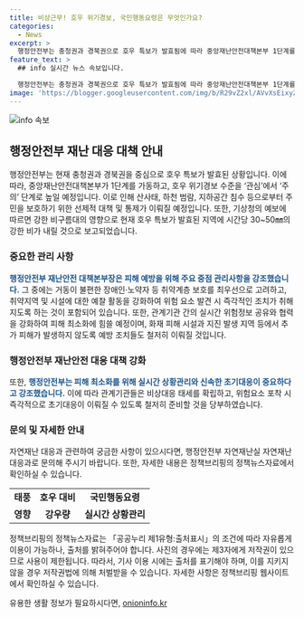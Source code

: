 ```yaml
---
title: 비상근무! 호우 위기경보, 국민행동요령은 무엇인가요?
categories:
  - News
excerpt: >
  행정안전부는 충청권과 경북권으로 호우 특보가 발효됨에 따라 중앙재난안전대책본부 1단계를 가동하고, 호우 위기경보 수준을 관심에서 주의 단계로 상향했다. 산사태, 하천 범람, 지하공간 침수 등을 대비하기 위해 취약지역·시설에 대한 선제적 대응과 주민대피에 철저를 기할 방침이다. 또한, 강한 비구름대의 영향으로 충청권남부와 경북북부에 시간당 30~50㎜의 강한 비가 내리고 있으며, 중부지방에도 시간당 30㎜의 집중호우가 예상된다. 행정안전부는 특히 취약계층 보호 및 취약지역·시설에 대한 예찰 활동을 강화하고, 협력체계를 강화하여 피해 최소화를 위한 준비를 당부했다.
feature_text: >
  ## info 실시간 뉴스 속보입니다.

  행정안전부는 충청권과 경북권으로 호우 특보가 발효됨에 따라 중앙재난안전대책본부 1단계를 가동하고, 호우 위기경보 수준을 관심에서 주의 단계로 상향했다. 산사태, 하천 범람, 지하공간 침수 등을 대비하기 위해 취약지역·시설에 대한 선제적 대응과 주민대피에 철저를 기할 방침이다. 또한, 강한 비구름대의 영향으로 충청권남부와 경북북부에 시간당 30~50㎜의 강한 비가 내리고 있으며, 중부지방에도 시간당 30㎜의 집중호우가 예상된다. 행정안전부는 특히 취약계층 보호 및 취약지역·시설에 대한 예찰 활동을 강화하고, 협력체계를 강화하여 피해 최소화를 위한 준비를 당부했다.
image: 'https://blogger.googleusercontent.com/img/b/R29vZ2xl/AVvXsEixyZcFfHzMRdzZMjFBmAUKJYCLCGyLL1o632UiGVXcaFdKo_bkvkuCioo0uUKlGfBVcT3P84aROyZIXSBEx3Aw5nCQ3pTgDom1WDC4m8eifvWiAmWEEVb4x6G_l8C0QH225ldMjyaFvpxGEBGNO37VmDTDMHGhJPq73UglMfDca1-0aw/s1600/blogspot.png'
---
```


<p><img src="https://blogger.googleusercontent.com/img/b/R29vZ2xl/AVvXsEixyZcFfHzMRdzZMjFBmAUKJYCLCGyLL1o632UiGVXcaFdKo_bkvkuCioo0uUKlGfBVcT3P84aROyZIXSBEx3Aw5nCQ3pTgDom1WDC4m8eifvWiAmWEEVb4x6G_l8C0QH225ldMjyaFvpxGEBGNO37VmDTDMHGhJPq73UglMfDca1-0aw/s1600/blogspot.png" alt="info 속보" /></p>

<h2 data-ke-size="size26">행정안전부 재난 대응 대책 안내</h2>

<p data-ke-size="size16">행정안전부는 현재 충청권과 경북권을 중심으로 호우 특보가 발효된 상황입니다. 이에 따라, 중앙재난안전대책본부가 1단계를 가동하고, 호우 위기경보 수준을 ‘관심’에서 ‘주의’ 단계로 높일 예정입니다. 이로 인해 산사태, 하천 범람, 지하공간 침수 등으로부터 주민을 보호하기 위한 선제적 대책 및 통제가 이뤄질 예정입니다. 또한, 기상청의 예보에 따르면 강한 비구름대의 영향으로 현재 호우 특보가 발효된 지역에 시간당 30~50㎜의 강한 비가 내릴 것으로 보고되었습니다.</p>

<h3>중요한 관리 사항</h3>

<p data-ke-size="size16"><b><span style="color: #1a5490;">행정안전부 재난안전 대책본부장은 피해 예방을 위해 주요 중점 관리사항을 강조했습니다.</span></b> 그 중에는 거동이 불편한 장애인·노약자 등 취약계층 보호를 최우선으로 고려하고, 취약지역 및 시설에 대한 예찰 활동을 강화하여 위험 요소 발견 시 즉각적인 조치가 취해지도록 하는 것이 포함되어 있습니다. 또한, 관계기관 간의 실시간 위험정보 공유와 협력을 강화하여 피해 최소화에 힘쓸 예정이며, 화재 피해 시설과 지진 발생 지역 등에서 추가 피해가 발생하지 않도록 예방 조치들도 철저히 이뤄질 것입니다.</p>

<h3>행정안전부 재난안전 대응 대책 강화</h3>

<p data-ke-size="size16">또한, <b><span style="color: #1a5490;">행정안전부는 피해 최소화를 위해 실시간 상황관리와 신속한 초기대응이 중요하다고 강조했습니다.</span></b> 이에 따라 관계기관들은 비상대응 태세를 확립하고, 위험요소 포착 시 즉각적으로 초기대응이 이뤄질 수 있도록 철저히 준비할 것을 당부하였습니다.</p>

<h3>문의 및 자세한 안내</h3>

<p data-ke-size="size16">자연재난 대응과 관련하여 궁금한 사항이 있으시다면, 행정안전부 자연재난실 자연재난대응과로 문의해 주시기 바랍니다. 또한, 자세한 내용은 정책브리핑의 정책뉴스자료에서 확인하실 수 있습니다.</p>

<table style="width: 100%;">
<tbody>
<tr>
<td style="text-align: center; height: 17px;"><b>태풍</b></td>
<td style="text-align: center; height: 17px;"><b>호우 대비</b></td>
<td style="text-align: center; height: 17px;"><b>국민행동요령</b></td>
</tr>
<tr>
<td style="text-align: center; height: 17px;"><b>영향</b></td>
<td style="text-align: center; height: 17px;"><b>강우량</b></td>
<td style="text-align: center; height: 17px;"><b>실시간 상황관리</b></td>
</tr>
</tbody>
</table>

<p data-ke-size="size16">정책브리핑의 정책뉴스자료는 「공공누리 제1유형:출처표시」의 조건에 따라 자유롭게 이용이 가능하나, 출처를 밝혀주어야 합니다. 사진의 경우에는 제3자에게 저작권이 있으므로 사용이 제한됩니다. 따라서, 기사 이용 시에는 출처를 표기해야 하며, 이를 지키지 않을 경우 저작권법에 의해 처벌받을 수 있습니다. 자세한 사항은 정책브리핑 웹사이트에서 확인하실 수 있습니다.</p>
유용한 생활 정보가 필요하시다면, <a href="https://onioninfo.kr" rel="dofollow">onioninfo.kr</a>


